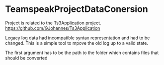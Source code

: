 # TeamspeakProjectDataConersion

Project is related to the Ts3Application project. https://github.com/GJohannes/Ts3Application

Legacy log data had incompatible syntax representation and had to be changed. 
This is a simple tool to mpove the old log up to a valid state. 

The first argument has to be the path to the folder which contains files that should be converted
